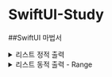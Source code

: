 # SwiftUI-Study

##SwiftUI 마법서


<details><summary>리스트 정적 출력</summary>
            
~~~
            
List{
            Text("1")
            Text("2")
            Text("3")
            Image("SwiftUI")
            Circle().frame(width: 100, height: 100)
            Color(.red).frame(width: 100, height: 100)
        }
~~~

</details>


<details><summary>리스트 동적 출력 - Range </summary>
            
~~~
            
 List(0 ..< 100){
            Text("\($0)")
        }
~~~

</details>
